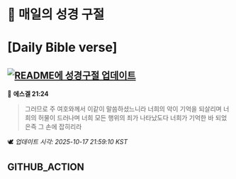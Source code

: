 # 🙏 매일의 성경 구절
# [Daily Bible verse]
## [![README에 성경구절 업데이트](https://github.com/DONGSUKA/first_test/actions/workflows/update-readme-bible.yml/badge.svg)](https://github.com/DONGSUKA/first_test/actions/workflows/update-readme-bible.yml)
<!-- START_BIBLE_VERSE -->
📖 **에스겔 21:24**
> 그러므로 주 여호와께서 이같이 말씀하셨느니라 너희의 악이 기억을 되살리며 너희의 허물이 드러나며 너희 모든 행위의 죄가 나타났도다 너희가 기억한 바 되었은즉 그 손에 잡히리라

🕊️ _업데이트 시각: 2025-10-17 21:59:10 KST_
  <!-- END_BIBLE_VERSE -->
## GITHUB_ACTION
